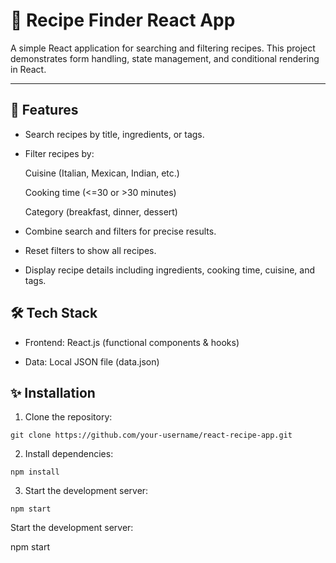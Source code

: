 # 🍳 Recipe Finder React App

A simple React application for searching and filtering recipes. This project demonstrates form handling, state management, and conditional rendering in React.

---

## 🚀 Features

- Search recipes by title, ingredients, or tags.

- Filter recipes by:

  Cuisine (Italian, Mexican, Indian, etc.)

  Cooking time (<=30 or >30 minutes)

  Category (breakfast, dinner, dessert)

- Combine search and filters for precise results.

- Reset filters to show all recipes.

- Display recipe details including ingredients, cooking time, cuisine, and tags.

## 🛠️ Tech Stack

- Frontend: React.js (functional components & hooks)

- Data: Local JSON file (data.json)

## ✨ Installation

1. Clone the repository:
```
git clone https://github.com/your-username/react-recipe-app.git
```

2. Install dependencies:
```bashnpm start
npm install
```

3. Start the development server:
```bashnpm start
npm start
```
Start the development server:

npm start
